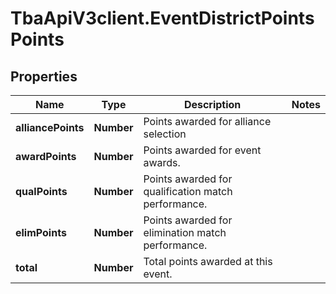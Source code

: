 # TbaApiV3client.EventDistrictPointsPoints

## Properties
Name | Type | Description | Notes
------------ | ------------- | ------------- | -------------
**alliancePoints** | **Number** | Points awarded for alliance selection | 
**awardPoints** | **Number** | Points awarded for event awards. | 
**qualPoints** | **Number** | Points awarded for qualification match performance. | 
**elimPoints** | **Number** | Points awarded for elimination match performance. | 
**total** | **Number** | Total points awarded at this event. | 


